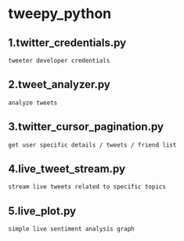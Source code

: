 # tweepy_python

## 1.twitter_credentials.py 
```
tweeter developer credentials
```
## 2.tweet_analyzer.py
```
analyze tweets
```
## 3.twitter_cursor_pagination.py
```
get user specific details / tweets / friend list
```
## 4.live_tweet_stream.py
```
stream live tweets related to specific topics 
```
## 5.live_plot.py
```
simple live sentiment analysis graph
```
